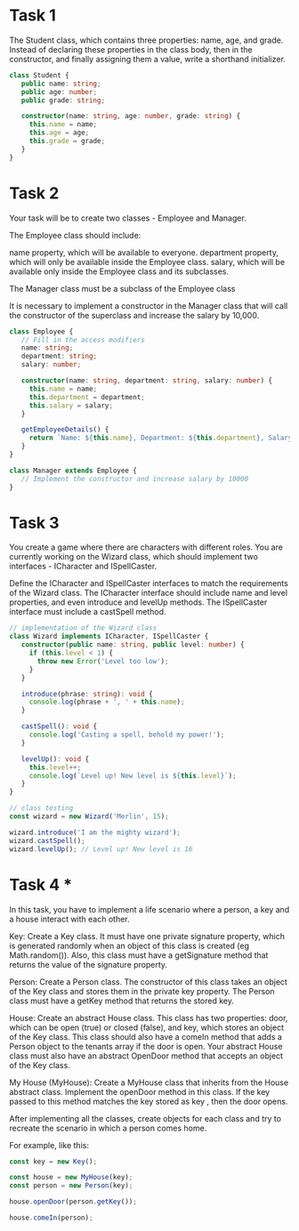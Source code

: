 # Task 1
The Student class, which contains three properties: name, age, and grade. Instead of declaring these properties in the class body, then in the constructor, and finally assigning them a value, write a shorthand initializer.
```ts
class Student {
   public name: string;
   public age: number;
   public grade: string;

   constructor(name: string, age: number, grade: string) {
     this.name = name;
     this.age = age;
     this.grade = grade;
   }
}
```
# Task 2
Your task will be to create two classes - Employee and Manager.

The Employee class should include:

name property, which will be available to everyone.
department property, which will only be available inside the Employee class.
salary, which will be available only inside the Employee class and its subclasses.


The Manager class must be a subclass of the Employee class

It is necessary to implement a constructor in the Manager class that will call the constructor of the superclass and increase the salary by 10,000.
```ts
class Employee {
   // Fill in the access modifiers
   name: string;
   department: string;
   salary: number;

   constructor(name: string, department: string, salary: number) {
     this.name = name;
     this.department = department;
     this.salary = salary;
   }

   getEmployeeDetails() {
     return `Name: ${this.name}, Department: ${this.department}, Salary: ${this.salary}`;
   }
}

class Manager extends Employee {
   // Implement the constructor and increase salary by 10000
}
```
# Task 3
You create a game where there are characters with different roles. You are currently working on the Wizard class, which should implement two interfaces - ICharacter and ISpellCaster.

Define the ICharacter and ISpellCaster interfaces to match the requirements of the Wizard class. The ICharacter interface should include name and level properties, and even introduce and levelUp methods. The ISpellCaster interface must include a castSpell method.
```ts
// implementation of the Wizard class
class Wizard implements ICharacter, ISpellCaster {
   constructor(public name: string, public level: number) {
     if (this.level < 1) {
       throw new Error('Level too low');
     }
   }

   introduce(phrase: string): void {
     console.log(phrase + ', ' + this.name);
   }

   castSpell(): void {
     console.log('Casting a spell, behold my power!');
   }

   levelUp(): void {
     this.level++;
     console.log(`Level up! New level is ${this.level}`);
   }
}

// class testing
const wizard = new Wizard('Merlin', 15);

wizard.introduce('I am the mighty wizard');
wizard.castSpell();
wizard.levelUp(); // Level up! New level is 16
```
# Task 4 *
In this task, you have to implement a life scenario where a person, a key and a house interact with each other.

Key: Create a Key class. It must have one private signature property, which is generated randomly when an object of this class is created (eg Math.random()). Also, this class must have a getSignature method that returns the value of the signature property.

Person: Create a Person class. The constructor of this class takes an object of the Key class and stores them in the private key property. The Person class must have a getKey method that returns the stored key.

House: Create an abstract House class. This class has two properties: door, which can be open (true) or closed (false), and key, which stores an object of the Key class. This class should also have a comeIn method that adds a Person object to the tenants array if the door is open. Your abstract House class must also have an abstract OpenDoor method that accepts an object of the Key class.

My House (MyHouse): Create a MyHouse class that inherits from the House abstract class. Implement the openDoor method in this class. If the key passed to this method matches the key stored as key , then the door opens.

After implementing all the classes, create objects for each class and try to recreate the scenario in which a person comes home.

For example, like this:

```ts
const key = new Key();

const house = new MyHouse(key);
const person = new Person(key);

house.openDoor(person.getKey());

house.comeIn(person);
```
